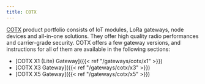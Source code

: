 ```yaml
---
title: COTX
---
```


[COTX](https://www.cotxnetworks.com/) product portfolio consists of IoT modules, LoRa gateways, node devices and all-in-one solutions. They offer high quality radio performances and carrier-grade security. COTX offers a few gateway versions, and instructions for all of them are available in the following sections:

- [COTX X1 (Lite) Gateway]({{< ref "/gateways/cotx/x1" >}})
- [COTX X3 Gateway]({{< ref "/gateways/cotx/x3" >}})
- [COTX X5 Gateway]({{< ref "/gateways/cotx/x5" >}})
